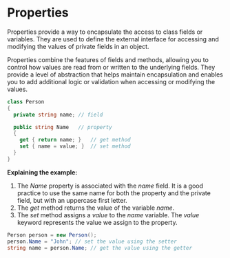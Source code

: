 # Properties
Properties provide a way to encapsulate the access to class fields or variables. They are used to define the external interface for accessing and modifying the values of private fields in an object.

Properties combine the features of fields and methods, allowing you to control how values are read from or written to the underlying fields. They provide a level of abstraction that helps maintain encapsulation and enables you to add additional logic or validation when accessing or modifying the values.

```csharp
class Person
{
  private string name; // field

  public string Name   // property
  {
    get { return name; }   // get method
    set { name = value; }  // set method
  }
}
```

**Explaining the example:**
1. The *Name* property is associated with the *name* field. It is a good practice to use the same name for both the property and the private field, but with an uppercase first letter.
2. The *get* method returns the value of the variable *name*.
3. The *set* method assigns a *value* to the *name* variable. The *value* keyword represents the value we assign to the property.

```csharp
Person person = new Person();
person.Name = "John"; // set the value using the setter
string name = person.Name; // get the value using the getter
```


